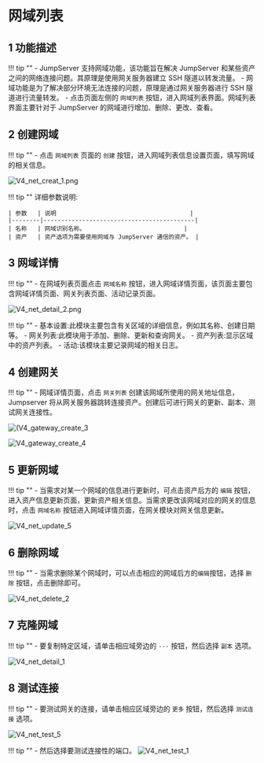 # 网域列表
## 1 功能描述
!!! tip ""
    - JumpServer 支持网域功能，该功能旨在解决 JumpServer 和某些资产之间的网络连接问题。其原理是使用网关服务器建立 SSH 隧道以转发流量。
    - 网域功能是为了解决部分环境无法连接的问题，原理是通过网关服务器进行 SSH 隧道进行流量转发。
    - 点击页面左侧的 `网域列表` 按钮，进入网域列表界面。网域列表界面主要针对于 JumpServer 的网域进行增加、删除、更改、查看。

## 2 创建网域
!!! tip ""
    - 点击 `网域列表` 页面的 `创建` 按钮，进入网域列表信息设置页面，填写网域的相关信息。

![V4_net_creat_1.png](../../../../img/V4_net_creat_1.png)

!!! tip ""
    详细参数说明:

    | 参数   | 说明                                      |
    |--------|-------------------------------------------|
    | 名称   | 网域识别名称。                            |
    | 资产   | 资产选项为需要使用网域与 JumpServer 通信的资产。 |

## 3 网域详情
!!! tip ""
    - 在网域列表页面点击 `网域名称` 按钮，进入网域详情页面，该页面主要包含网域详情页面、网关列表页面、活动记录页面。

![V4_net_detail_2.png](../../../../img/V4_net_detail_2.png)

!!! tip ""
    - 基本设置:此模块主要包含有关区域的详细信息，例如其名称、创建日期等。
    - 网关列表:此模块用于添加、删除、更新和查询网关。
    - 资产列表:显示区域中的资产列表。
    - 活动:该模块主要记录网域的相关日志。

## 4 创建网关
!!! tip ""
    - 网域详情页面，点击 `网关列表` 创建该网域所使用的网关地址信息，Jumpserver 将从网关服务器跳转连接资产。创建后可进行网关的更新、副本、测试网关连接性。

![(V4_gateway_create_3](../../../../img/V4_gateway_create_3.png)

![V4_gateway_create_4](../../../../img/V4_gateway_create_4.png)

## 5 更新网域
!!! tip ""
    - 当需求对某一个网域的信息进行更新时，可点击资产后方的 `编辑` 按钮，进入资产信息更新页面，更新资产相关信息。当需求更改该网域对应的网关的信息时，点击 `网域名称` 按钮进入网域详情页面，在网关模块对网关信息更新。

![V4_net_update_5](../../../../img/V4_net_update_5.png)

## 6 删除网域
!!! tip ""
    - 当需求删除某个网域时，可以点击相应的网域后方的`编辑`按钮，选择 `删除` 按钮，点击删除即可。

![V4_net_delete_2](../../../../img/V4_net_delete_2.png)

## 7 克隆网域
!!! tip ""
    - 要复制特定区域，请单击相应域旁边的 `···` 按钮，然后选择 `副本` 选项。

![V4_net_detail_1](../../../../img/V4_net_clone_1.png)

## 8 测试连接
!!! tip ""
    - 要测试网关的连接，请单击相应区域旁边的 `更多` 按钮，然后选择 `测试连接` 选项。

![V4_net_test_5](../../../../img/V4_net_test_5.png)

!!! tip ""
    - 然后选择要测试连接性的端口。
![V4_net_test_1](../../../../img/V4_net_test_1.png)